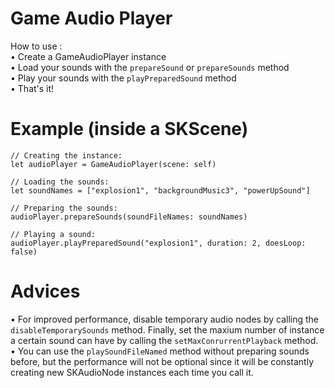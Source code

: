 # Game Audio Player
How to use : <br />
• Create a GameAudioPlayer instance <br />
• Load your sounds with the `prepareSound` or `prepareSounds` method <br />
• Play your sounds with the `playPreparedSound` method <br />
• That's it! <br />

# Example (inside a SKScene)
```
// Creating the instance:
let audioPlayer = GameAudioPlayer(scene: self)
        
// Loading the sounds:
let soundNames = ["explosion1", "backgroundMusic3", "powerUpSound"]
        
// Preparing the sounds:
audioPlayer.prepareSounds(soundFileNames: soundNames)
        
// Playing a sound:
audioPlayer.playPreparedSound("explosion1", duration: 2, doesLoop: false)
```

# Advices
• For improved performance, disable temporary audio nodes by calling the `disableTemporarySounds` method. Finally, set the maxium number of instance a certain sound can have by calling the `setMaxConrurrentPlayback` method. <br />
• You can use the `playSoundFileNamed` method without preparing sounds before, but the performance will not be optional since it will be constantly creating new SKAudioNode instances each time you call it.
